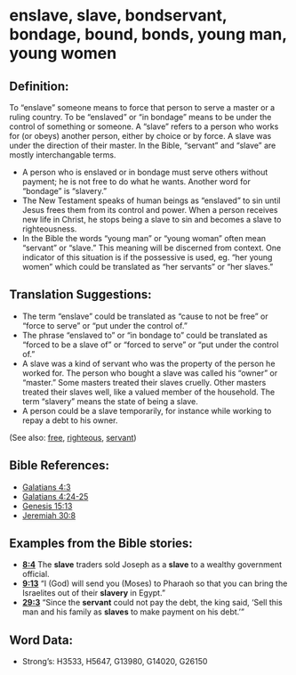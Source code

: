 # enslave, slave, bondservant, bondage, bound, bonds, young man, young women

## Definition:

To “enslave” someone means to force that person to serve a master or a ruling country. To be “enslaved” or “in bondage” means to be under the control of something or someone. A “slave” refers to a person who works for (or obeys) another person, either by choice or by force. A slave was under the direction of their master. In the Bible, “servant” and “slave” are mostly interchangable terms.

* A person who is enslaved or in bondage must serve others without payment; he is not free to do what he wants. Another word for “bondage” is “slavery.”
* The New Testament speaks of human beings as “enslaved” to sin until Jesus frees them from its control and power. When a person receives new life in Christ, he stops being a slave to sin and becomes a slave to righteousness.
* In the Bible the words “young man” or “young woman” often mean “servant” or “slave.” This meaning will be discerned from context. One indicator of this situation is if the possessive is used, eg. “her young women” which could be translated as “her servants” or “her slaves.”

## Translation Suggestions:

* The term “enslave” could be translated as “cause to not be free” or “force to serve” or “put under the control of.”
* The phrase “enslaved to” or “in bondage to” could be translated as “forced to be a slave of” or “forced to serve” or “put under the control of.”
* A slave was a kind of servant who was the property of the person he worked for. The person who bought a slave was called his “owner” or “master.” Some masters treated their slaves cruelly. Other masters treated their slaves well, like a valued member of the household. The term “slavery” means the state of being a slave.
* A person could be a slave temporarily, for instance while working to repay a debt to his owner.

(See also: [free](../other/free.md), [righteous](../kt/righteous.md), [servant](../other/servant.md))

## Bible References:

* [Galatians 4:3](rc://en/tn/help/gal/04/03)
* [Galatians 4:24-25](rc://en/tn/help/gal/04/24)
* [Genesis 15:13](rc://en/tn/help/gen/15/13)
* [Jeremiah 30:8](rc://en/tn/help/jer/30/08)

## Examples from the Bible stories:

* __[8:4](rc://en/tn/help/obs/08/04)__ The __slave__ traders sold Joseph as a __slave__ to a wealthy government official.
* __[9:13](rc://en/tn/help/obs/09/13)__ “I (God) will send you (Moses) to Pharaoh so that you can bring the Israelites out of their __slavery__ in Egypt.”
* __[29:3](rc://en/tn/help/obs/29/03)__ “Since the __servant__ could not pay the debt, the king said, ‘Sell this man and his family as __slaves__ to make payment on his debt.’”

## Word Data:

* Strong’s: H3533, H5647, G13980, G14020, G26150
